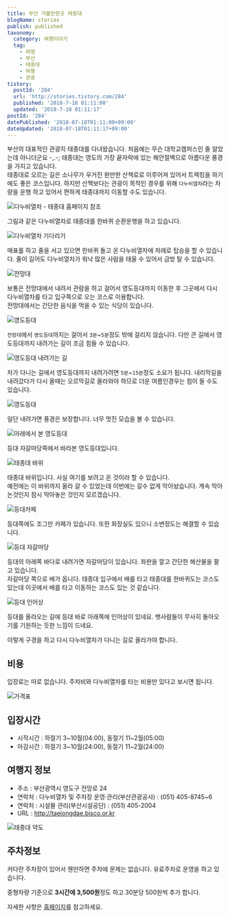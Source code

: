 ```yaml
---
title: 부산 가볼만한곳 태종대
blogName: stories
publish: published
taxonomy:
  category: 여행이야기
  tag:
    - 여행
    - 부산
    - 태종대
    - 여행
    - 관광
tistory:
  postId: '284'
  url: 'http://stories.tistory.com/284'
  published: '2018-7-18 01:11:00'
  updated: '2018-7-18 01:11:17'
postId: '284'
datePublished: '2018-07-18T01:11:00+09:00'
dateUpdated: '2018-07-18T01:11:17+09:00'
---
```


부산의 대표적인 관광지 태종대를 다녀왔습니다. 처음에는 무슨 대학교캠퍼스인 줄 알았는데 아니더군요 -,.-;
태종대는 영도의 가장 끝자락에 있는 해안절벽으로 아름다운 풍경을 가지고 있습니다.  
태종대로 오르는 길은 소나무가 우거진 완만한 산책로로 이루어져 있어서 트렉킹을 하기에도 좋은 코스입니다.
하지만 산책보다는 관광이 목적인 경우를 위해 `다누비열차`라는 차량을 운행 하고 있어서 편하게 태종대까지 이동할 수도 있습니다.

![다누비열차 - 태종대 홈페이지 참조](images/2018-07-18-00-29-12.png)

그림과 같은 다누비열차로 태종대를 한바퀴 순환운행을 하고 있습니다.

![다누비열차 기다리기](./images/20180216_134819-01.jpeg)

매표를 하고 줄을 서고 있으면 한바퀴 돌고 온 다누비열차에 차례로 탑승을 할 수 있습니다. 줄이 길어도 다누비열차가 워낙 많은 사람을 태울 수 있어서 금방 탈 수 있습니다.

![전망대](./images/20180216_135950-01.jpeg)

보통은 전망대에서 내려서 관람을 하고 걸어서 영도등대까지 이동한 후 그곳에서 다시 다누비열차를 타고 입구쪽으로 오는 코스로 이용합니다.  
전망대에서는 간단한 음식을 먹을 수 있는 식당이 있습니다.

![영도등대](./images/20180216_141047-01.jpeg)

`전망대`에서 `영도등대`까지는 걸어서 `3분`~`5분`정도 밖에 걸리지 않습니다. 다만 큰 길에서 영도등대까지 내려가는 길이 조금 힘들 수 있습니다.

![영도등대 내려가는 길](./images/20180216_141304-01.jpeg)

차가 다니는 길에서 영도등대까지 내려가려면 `5분`~`15분`정도 소요가 됩니다.
내리막길을 내려갔다가 다시 올때는 오르막길로 올라와야 하므로 더운 여름인경우는 힘이 들 수도 있습니다.

![영도등대](./images/20180216_141617-01.jpeg)

일단 내려가면 풍경은 보장합니다. 너무 멋진 모습을 볼 수 있습니다.

![아래에서 본 영도등대](./images/20180216_142458-01.jpeg)

등대 자갈마당쪽에서 바라본 영도등대입니다.

![태종대 바위](./images/20180216_142552-01.jpeg)

태종대 바위입니다. 사실 여기를 보려고 온 것이라 할 수 있습니다.  
예전에는 이 바위까지 올라 갈 수 있었는데 이번에는 갈수 없게 막아놨습니다. 계속 막아논것인지 잠시 막아놓은 것인지 모르겠습니다.

![등대카페](./images/20180216_142652-01.jpeg)

등대쪽에도 조그만 카페가 있습니다. 또한 화장실도 있으니 소변정도는 해결할 수 있습니다.

![등대 자갈마당](./images/20180216_142644-01.jpeg)

등대의 아래쪽 바다로 내려가면 자갈마당이 있습니다. 좌판을 깔고 간단한 해산물을 팔고 있습니다.  
자갈마당 쪽으로 배가 옵니다. 태종대 입구에서 배를 타고 태종대를 한바퀴도는 코스도 있는데 이곳에서 배를 타고 이동하는 코스도 있는 것 같습니다.

![등대 인어상](./images/20180216_143242-01.jpeg)

등대를 올라오는 길에 등대 바로 아래쪽에 인어상이 있네요. 뱃사람들이 무사히 돌아오기를 기원하는 듯한 느낌이 드네요.

이렇게 구경을 하고 다시 다누비열차가 다니는 길로 올라가야 합니다.

## 비용

입장료는 따로 없습니다. 주차비와 다누비열차를 타는 비용만 있다고 보시면 됩니다.

![가격표](./images/20180216_134753-01.jpeg)

## 입장시간

- 시작시간 : 하절기 3~10월(04:00), 동절기 11~2월(05:00)
- 마감시간 : 하절기 3~10월(24:00), 동절기 11~2월(24:00)

## 여행지 정보

- 주소 : 부산광역시 영도구 전망로 24
- 연락처 : 다누비열차 및 주차장 운영·관리(부산관광공사) : (051) 405-8745~6
- 연락처 : 시설물 관리(부산시설공단) : (051) 405-2004
- URL : http://taejongdae.bisco.or.kr

![태종대 약도](images/2018-07-18-00-36-43.png)

## 주차정보

커다란 주차장이 있어서 웬만하면 주차에 문제는 없습니다.
유료주차로 운영을 하고 있습니다.

중형차량 기준으로 **3시간에 3,500원**정도 하고 30분당 500원씩 추가 합니다.

자세한 사항은 [홈페이지](http://taejongdae.bisco.or.kr/about/about04/about04_3)를 참고하세요.
